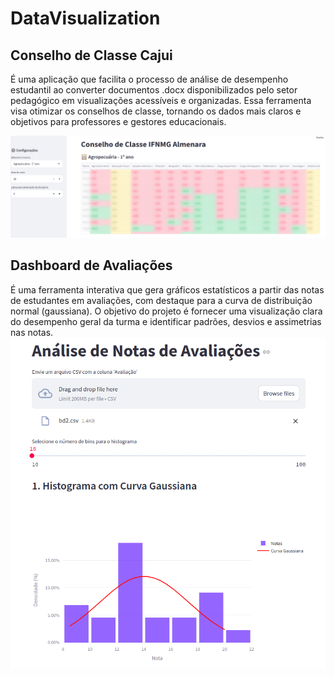 # DataVisualization

## Conselho de Classe Cajui 
É uma aplicação que facilita o processo de análise de desempenho estudantil ao converter documentos .docx disponibilizados pelo setor pedagógico em visualizações acessíveis e organizadas. Essa ferramenta visa otimizar os conselhos de classe, tornando os dados mais claros e objetivos para professores e gestores educacionais.

![alt text](https://github.com/suzanasvm/DataVisualization/blob/main/imgs/conselho_classe.png)

## Dashboard de Avaliações
É uma ferramenta interativa que gera gráficos estatísticos a partir das notas de estudantes em avaliações, com destaque para a curva de distribuição normal (gaussiana). O objetivo do projeto é fornecer uma visualização clara do desempenho geral da turma e identificar padrões, desvios e assimetrias nas notas.
![alt text](https://github.com/suzanasvm/DataVisualization/blob/main/imgs/dashboard_avaliacoes.png)
